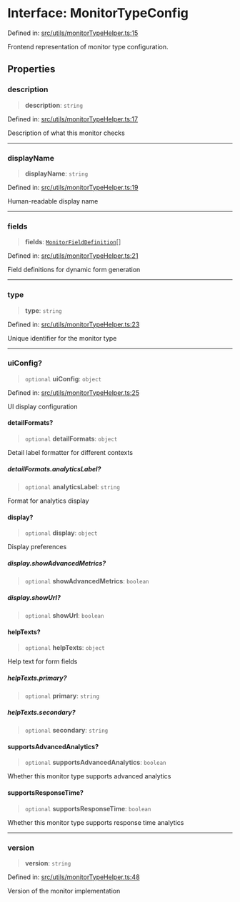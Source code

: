 # Interface: MonitorTypeConfig

Defined in: [src/utils/monitorTypeHelper.ts:15](https://github.com/Nick2bad4u/Uptime-Watcher/blob/8a1973382d5fe14c52996ecda381894eb7ecd4a6/src/utils/monitorTypeHelper.ts#L15)

Frontend representation of monitor type configuration.

## Properties

### description

> **description**: `string`

Defined in: [src/utils/monitorTypeHelper.ts:17](https://github.com/Nick2bad4u/Uptime-Watcher/blob/8a1973382d5fe14c52996ecda381894eb7ecd4a6/src/utils/monitorTypeHelper.ts#L17)

Description of what this monitor checks

***

### displayName

> **displayName**: `string`

Defined in: [src/utils/monitorTypeHelper.ts:19](https://github.com/Nick2bad4u/Uptime-Watcher/blob/8a1973382d5fe14c52996ecda381894eb7ecd4a6/src/utils/monitorTypeHelper.ts#L19)

Human-readable display name

***

### fields

> **fields**: [`MonitorFieldDefinition`](../../../../shared/types/interfaces/MonitorFieldDefinition.md)[]

Defined in: [src/utils/monitorTypeHelper.ts:21](https://github.com/Nick2bad4u/Uptime-Watcher/blob/8a1973382d5fe14c52996ecda381894eb7ecd4a6/src/utils/monitorTypeHelper.ts#L21)

Field definitions for dynamic form generation

***

### type

> **type**: `string`

Defined in: [src/utils/monitorTypeHelper.ts:23](https://github.com/Nick2bad4u/Uptime-Watcher/blob/8a1973382d5fe14c52996ecda381894eb7ecd4a6/src/utils/monitorTypeHelper.ts#L23)

Unique identifier for the monitor type

***

### uiConfig?

> `optional` **uiConfig**: `object`

Defined in: [src/utils/monitorTypeHelper.ts:25](https://github.com/Nick2bad4u/Uptime-Watcher/blob/8a1973382d5fe14c52996ecda381894eb7ecd4a6/src/utils/monitorTypeHelper.ts#L25)

UI display configuration

#### detailFormats?

> `optional` **detailFormats**: `object`

Detail label formatter for different contexts

##### detailFormats.analyticsLabel?

> `optional` **analyticsLabel**: `string`

Format for analytics display

#### display?

> `optional` **display**: `object`

Display preferences

##### display.showAdvancedMetrics?

> `optional` **showAdvancedMetrics**: `boolean`

##### display.showUrl?

> `optional` **showUrl**: `boolean`

#### helpTexts?

> `optional` **helpTexts**: `object`

Help text for form fields

##### helpTexts.primary?

> `optional` **primary**: `string`

##### helpTexts.secondary?

> `optional` **secondary**: `string`

#### supportsAdvancedAnalytics?

> `optional` **supportsAdvancedAnalytics**: `boolean`

Whether this monitor type supports advanced analytics

#### supportsResponseTime?

> `optional` **supportsResponseTime**: `boolean`

Whether this monitor type supports response time analytics

***

### version

> **version**: `string`

Defined in: [src/utils/monitorTypeHelper.ts:48](https://github.com/Nick2bad4u/Uptime-Watcher/blob/8a1973382d5fe14c52996ecda381894eb7ecd4a6/src/utils/monitorTypeHelper.ts#L48)

Version of the monitor implementation
